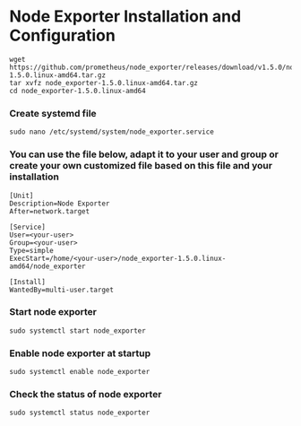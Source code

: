# Node Exporter Installation and Configuration  
 
``` 
wget https://github.com/prometheus/node_exporter/releases/download/v1.5.0/node_exporter-1.5.0.linux-amd64.tar.gz
tar xvfz node_exporter-1.5.0.linux-amd64.tar.gz  
cd node_exporter-1.5.0.linux-amd64  
```

### Create systemd file  
``` 
sudo nano /etc/systemd/system/node_exporter.service  
```

### You can use the file below, adapt it to your user and group or create your own customized file based on this file and your installation
```   
[Unit]  
Description=Node Exporter  
After=network.target  
  
[Service]  
User=<your-user>  
Group=<your-user>  
Type=simple  
ExecStart=/home/<your-user>/node_exporter-1.5.0.linux-amd64/node_exporter  
  
[Install]  
WantedBy=multi-user.target  
```

### Start node exporter  
``` 
sudo systemctl start node_exporter  
```
### Enable node exporter at startup  
``` 
sudo systemctl enable node_exporter   
```
### Check the status of node exporter  
```
sudo systemctl status node_exporter  
```

